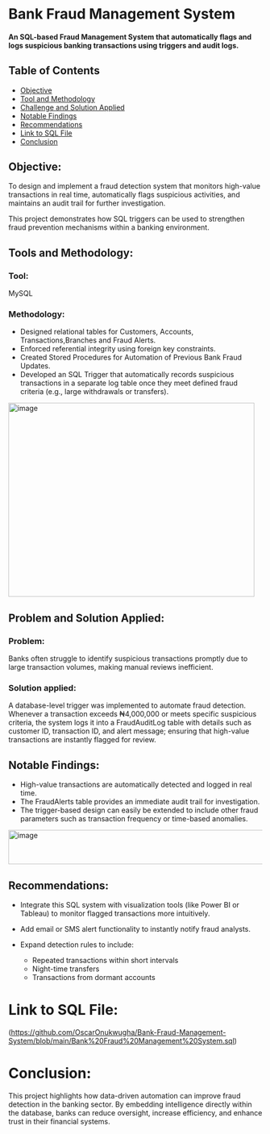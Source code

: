 # Bank Fraud Management System
#### An SQL-based Fraud Management System that automatically flags and logs suspicious banking transactions using triggers and audit logs.

## Table of Contents

- [Objective](#objective)
- [Tool and Methodology](#tools-and-methodology)
- [Challenge and Solution Applied](#challenge-and-solution-applied)
- [Notable Findings](#analysis-findings)
- [Recommendations](#recommendations)
- [Link to SQL File](#link-to-sql-file)
- [Conclusion ](#conclusion)

## Objective:

To design and implement a fraud detection system that monitors high-value transactions in real time, automatically flags suspicious activities, and maintains an audit trail for further investigation.

This project demonstrates how SQL triggers can be used to strengthen fraud prevention mechanisms within a banking environment.

## Tools and Methodology:
### Tool: 
MySQL

### Methodology:
- Designed relational tables for Customers, Accounts, Transactions,Branches and Fraud Alerts.
- Enforced referential integrity using foreign key constraints.
- Created Stored Procedures for Automation of Previous Bank Fraud Updates.
- Developed an SQL Trigger that automatically records suspicious transactions in a separate log table once they meet defined fraud criteria (e.g., large withdrawals or transfers).
<img width="488" height="385" alt="image" src="https://github.com/user-attachments/assets/f2b98ca6-371a-435a-a630-4a225b539bbf" />


## Problem and Solution Applied:
### Problem:
Banks often struggle to identify suspicious transactions promptly due to large transaction volumes, making manual reviews inefficient.

### Solution applied: 
A database-level trigger was implemented to automate fraud detection.
Whenever a transaction exceeds ₦4,000,000 or meets specific suspicious criteria, the system logs it into a FraudAuditLog table with details such as customer ID, transaction ID, and alert message; ensuring that high-value transactions are instantly flagged for review.

## Notable Findings:
- High-value transactions are automatically detected and logged in real time.
- The FraudAlerts table provides an immediate audit trail for investigation.
- The trigger-based design can easily be extended to include other fraud parameters such as transaction frequency or time-based anomalies.
<img width="533" height="68" alt="image" src="https://github.com/user-attachments/assets/7824ace0-c97f-4357-b62e-a843d7b589eb" />

## Recommendations:

- Integrate this SQL system with visualization tools (like Power BI or Tableau) to monitor flagged transactions more intuitively.
- Add email or SMS alert functionality to instantly notify fraud analysts.
- Expand detection rules to include:

  - Repeated transactions within short intervals
  - Night-time transfers
  - Transactions from dormant accounts
    
# Link to SQL File: 

(https://github.com/OscarOnukwugha/Bank-Fraud-Management-System/blob/main/Bank%20Fraud%20Management%20System.sql)

# Conclusion:

This project highlights how data-driven automation can improve fraud detection in the banking sector.
By embedding intelligence directly within the database, banks can reduce oversight, increase efficiency, and enhance trust in their financial systems.
